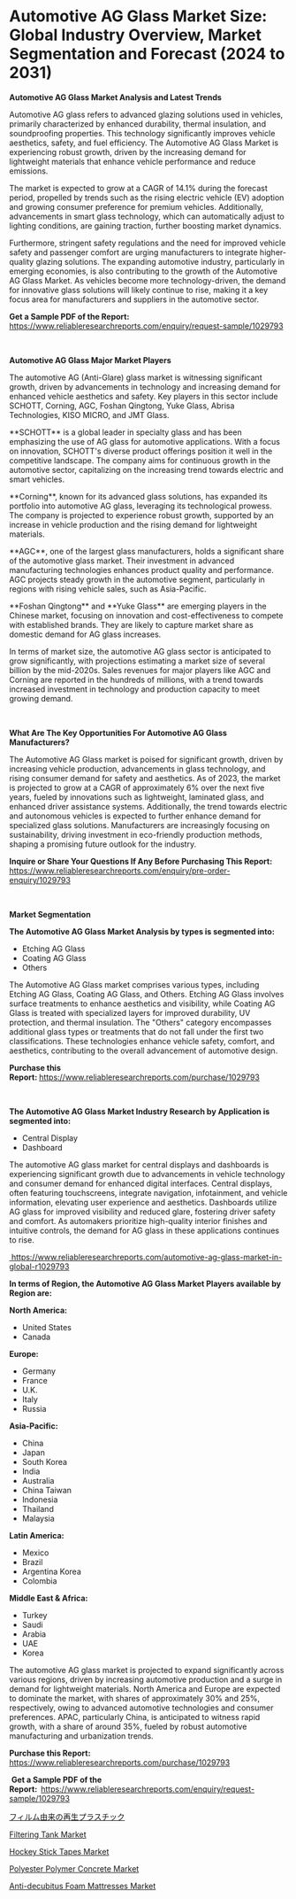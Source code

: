 <p><h1>Automotive AG Glass Market Size: Global Industry Overview, Market Segmentation and Forecast (2024 to 2031)</h1></p><p><strong>Automotive AG Glass Market Analysis and Latest Trends</strong></p>
<p><p>Automotive AG glass refers to advanced glazing solutions used in vehicles, primarily characterized by enhanced durability, thermal insulation, and soundproofing properties. This technology significantly improves vehicle aesthetics, safety, and fuel efficiency. The Automotive AG Glass Market is experiencing robust growth, driven by the increasing demand for lightweight materials that enhance vehicle performance and reduce emissions. </p><p>The market is expected to grow at a CAGR of 14.1% during the forecast period, propelled by trends such as the rising electric vehicle (EV) adoption and growing consumer preference for premium vehicles. Additionally, advancements in smart glass technology, which can automatically adjust to lighting conditions, are gaining traction, further boosting market dynamics. </p><p>Furthermore, stringent safety regulations and the need for improved vehicle safety and passenger comfort are urging manufacturers to integrate higher-quality glazing solutions. The expanding automotive industry, particularly in emerging economies, is also contributing to the growth of the Automotive AG Glass Market. As vehicles become more technology-driven, the demand for innovative glass solutions will likely continue to rise, making it a key focus area for manufacturers and suppliers in the automotive sector.</p></p>
<p><strong>Get a Sample PDF of the Report:&nbsp;</strong> <a href="https://www.reliableresearchreports.com/enquiry/request-sample/1029793">https://www.reliableresearchreports.com/enquiry/request-sample/1029793</a></p>
<p>&nbsp;</p>
<p><strong>Automotive AG Glass Major Market Players</strong></p>
<p><p>The automotive AG (Anti-Glare) glass market is witnessing significant growth, driven by advancements in technology and increasing demand for enhanced vehicle aesthetics and safety. Key players in this sector include SCHOTT, Corning, AGC, Foshan Qingtong, Yuke Glass, Abrisa Technologies, KISO MICRO, and JMT Glass.</p><p>**SCHOTT** is a global leader in specialty glass and has been emphasizing the use of AG glass for automotive applications. With a focus on innovation, SCHOTT's diverse product offerings position it well in the competitive landscape. The company aims for continuous growth in the automotive sector, capitalizing on the increasing trend towards electric and smart vehicles.</p><p>**Corning**, known for its advanced glass solutions, has expanded its portfolio into automotive AG glass, leveraging its technological prowess. The company is projected to experience robust growth, supported by an increase in vehicle production and the rising demand for lightweight materials.</p><p>**AGC**, one of the largest glass manufacturers, holds a significant share of the automotive glass market. Their investment in advanced manufacturing technologies enhances product quality and performance. AGC projects steady growth in the automotive segment, particularly in regions with rising vehicle sales, such as Asia-Pacific.</p><p>**Foshan Qingtong** and **Yuke Glass** are emerging players in the Chinese market, focusing on innovation and cost-effectiveness to compete with established brands. They are likely to capture market share as domestic demand for AG glass increases.</p><p>In terms of market size, the automotive AG glass sector is anticipated to grow significantly, with projections estimating a market size of several billion by the mid-2020s. Sales revenues for major players like AGC and Corning are reported in the hundreds of millions, with a trend towards increased investment in technology and production capacity to meet growing demand.</p></p>
<p>&nbsp;</p>
<p><strong>What Are The Key Opportunities For Automotive AG Glass Manufacturers?</strong></p>
<p><p>The Automotive AG Glass market is poised for significant growth, driven by increasing vehicle production, advancements in glass technology, and rising consumer demand for safety and aesthetics. As of 2023, the market is projected to grow at a CAGR of approximately 6% over the next five years, fueled by innovations such as lightweight, laminated glass, and enhanced driver assistance systems. Additionally, the trend towards electric and autonomous vehicles is expected to further enhance demand for specialized glass solutions. Manufacturers are increasingly focusing on sustainability, driving investment in eco-friendly production methods, shaping a promising future outlook for the industry.</p></p>
<p><strong>Inquire or Share Your Questions If Any Before Purchasing This Report:</strong> <a href="https://www.reliableresearchreports.com/enquiry/pre-order-enquiry/1029793">https://www.reliableresearchreports.com/enquiry/pre-order-enquiry/1029793</a></p>
<p>&nbsp;</p>
<p><strong>Market Segmentation</strong></p>
<p><strong>The Automotive AG Glass Market Analysis by types is segmented into:</strong></p>
<p><ul><li>Etching AG Glass</li><li>Coating AG Glass</li><li>Others</li></ul></p>
<p><p>The Automotive AG Glass market comprises various types, including Etching AG Glass, Coating AG Glass, and Others. Etching AG Glass involves surface treatments to enhance aesthetics and visibility, while Coating AG Glass is treated with specialized layers for improved durability, UV protection, and thermal insulation. The "Others" category encompasses additional glass types or treatments that do not fall under the first two classifications. These technologies enhance vehicle safety, comfort, and aesthetics, contributing to the overall advancement of automotive design.</p></p>
<p><strong>Purchase this Report:&nbsp;</strong><a href="https://www.reliableresearchreports.com/purchase/1029793">https://www.reliableresearchreports.com/purchase/1029793</a></p>
<p>&nbsp;</p>
<p><strong>The Automotive AG Glass Market Industry Research by Application is segmented into:</strong></p>
<p><ul><li>Central Display</li><li>Dashboard</li></ul></p>
<p><p>The automotive AG glass market for central displays and dashboards is experiencing significant growth due to advancements in vehicle technology and consumer demand for enhanced digital interfaces. Central displays, often featuring touchscreens, integrate navigation, infotainment, and vehicle information, elevating user experience and aesthetics. Dashboards utilize AG glass for improved visibility and reduced glare, fostering driver safety and comfort. As automakers prioritize high-quality interior finishes and intuitive controls, the demand for AG glass in these applications continues to rise.</p></p>
<p><a href="https://www.reliableresearchreports.com/automotive-ag-glass-market-in-global-r1029793">&nbsp;https://www.reliableresearchreports.com/automotive-ag-glass-market-in-global-r1029793</a></p>
<p><strong>In terms of Region, the Automotive AG Glass Market Players available by Region are:</strong></p>
<p>
    <p> <strong> North America: </strong>
        <ul>
            <li>United States</li>
            <li>Canada</li>
        </ul>
        </p> 
    <p> <strong> Europe: </strong>
        <ul>
            <li>Germany</li>
            <li>France</li>
            <li>U.K.</li>
            <li>Italy</li>
            <li>Russia</li>
        </ul>
        </p> 
    <p> <strong> Asia-Pacific: </strong>
        <ul>
            <li>China</li>
            <li>Japan</li>
            <li>South Korea</li>
            <li>India</li>
            <li>Australia</li>
            <li>China Taiwan</li>
            <li>Indonesia</li>
            <li>Thailand</li>
            <li>Malaysia</li>
        </ul>
        </p> 
    <p> <strong> Latin America: </strong>
        <ul>
            <li>Mexico</li>
            <li>Brazil</li>
            <li>Argentina Korea</li>
            <li>Colombia</li>
        </ul>
        </p> 
    <p> <strong> Middle East & Africa: </strong>
        <ul>
            <li>Turkey</li>
            <li>Saudi</li>
            <li>Arabia</li>
            <li>UAE</li>
            <li>Korea</li>
        </ul>
    </p>
    </p>
<p><p>The automotive AG glass market is projected to expand significantly across various regions, driven by increasing automotive production and a surge in demand for lightweight materials. North America and Europe are expected to dominate the market, with shares of approximately 30% and 25%, respectively, owing to advanced automotive technologies and consumer preferences. APAC, particularly China, is anticipated to witness rapid growth, with a share of around 35%, fueled by robust automotive manufacturing and urbanization trends.</p></p>
<p><strong>Purchase this Report: </strong><a href="https://www.reliableresearchreports.com/purchase/1029793">https://www.reliableresearchreports.com/purchase/1029793</a></p>
<p>&nbsp;<strong>Get a Sample PDF of the Report:&nbsp;&nbsp;</strong><a href="https://www.reliableresearchreports.com/enquiry/request-sample/1029793">https://www.reliableresearchreports.com/enquiry/request-sample/1029793</a></p>
<p><strong></strong></p>
<p><p><a href="https://medium.com/@ryanmarc1930/film-sourced-recycled-plastics-market-%E3%81%AF-%E3%82%B3%E3%82%B9%E3%83%88%E7%AE%A1%E7%90%86%E3%81%A8%E5%8A%B9%E7%8E%87%E5%90%91%E4%B8%8A%E3%82%92%E5%84%AA%E5%85%88%E3%81%97%E3%81%BE%E3%81%99-%E3%81%95%E3%82%89%E3%81%AB-%E5%A0%B1%E5%91%8A%E6%9B%B8%E3%81%AF%E5%B8%82%E5%A0%B4%E3%81%AE%E9%9C%80%E8%A6%81%E9%9D%A2%E3%81%A8%E4%BE%9B%E7%B5%A6%E9%9D%A2%E3%81%AE%E4%B8%A1%E6%96%B9%E3%82%92%E3%82%AB%E3%83%90%E3%83%BC%E3%81%97%E3%81%A6%E3%81%84%E3%81%BE%E3%81%99-film-d7aba43426bd">フィルム由来の再生プラスチック</a></p><p><a href="https://medium.com/@jennettebus9u8/the-filtering-tank-market-has-grown-significantly-as-a-result-of-several-important-causes-54c600cb420c">Filtering Tank Market</a></p><p><a href="https://issuu.com/reportprime-2/docs/hockey-stick-tapes-market-size-2030_fe83cecb9c7301">Hockey Stick Tapes Market</a></p><p><a href="https://issuu.com/reportprime-2/docs/polyester-polymer-concrete-market-s_397a6e0d8ea2e5">Polyester Polymer Concrete Market</a></p><p><a href="https://github.com/FlorianWolf90/Market-Research-Report-List-1/blob/main/anti-decubitus-foam-mattresses-market.md">Anti-decubitus Foam Mattresses Market</a></p></p>